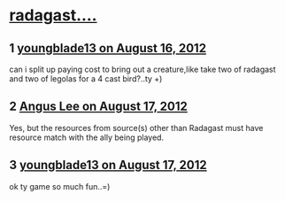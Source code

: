# [radagast….](https://community.fantasyflightgames.com/topic/69265-radagast%E2%80%A6/)

## 1 [youngblade13 on August 16, 2012](https://community.fantasyflightgames.com/topic/69265-radagast%E2%80%A6/?do=findComment&comment=675072)

can i split up paying cost to bring out a creature,like take two of radagast and two of legolas for a 4 cast bird?..ty +)

## 2 [Angus Lee on August 17, 2012](https://community.fantasyflightgames.com/topic/69265-radagast%E2%80%A6/?do=findComment&comment=675153)

Yes, but the resources from source(s) other than Radagast must have resource match with the ally being played.

## 3 [youngblade13 on August 17, 2012](https://community.fantasyflightgames.com/topic/69265-radagast%E2%80%A6/?do=findComment&comment=675721)

ok ty game so much fun..=)

 

